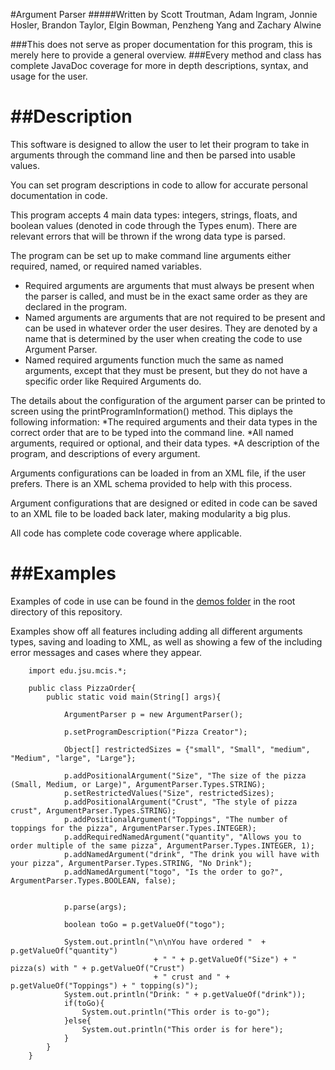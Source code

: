 #Argument Parser
#####Written by Scott Troutman, Adam Ingram, Jonnie Hosler, Brandon Taylor, Elgin Bowman, Penzheng Yang and Zachary Alwine

###This does not serve as proper documentation for this program, this is merely here to provide a general overview.
###Every method and class has complete JavaDoc coverage for more in depth descriptions, syntax, and usage for the user.

##Description
===========
This software is designed to allow the user to let their program to take in arguments through the command line and then be parsed into usable values.

You can set program descriptions in code to allow for accurate personal documentation in code.

This program accepts 4 main data types: integers, strings, floats, and boolean values (denoted in code through the Types enum). There are relevant errors that will be thrown if the wrong data type is parsed.

The program can be set up to make command line arguments either required, named, or required named variables.
* Required arguments are arguments that must always be present when the parser is called, and must be in the exact same order as they are declared in the program.
* Named arguments are arguments that are not required to be present and can be used in whatever order the user desires. They are denoted by a name that is determined by the user when creating the code to use Argument Parser.
* Named required arguments function much the same as named arguments, except that they must be present, but they do not have a specific order like Required Arguments do.

The details about the configuration of the argument parser can be printed to screen using the printProgramInformation() method. 
This diplays the following information:
*The required arguments and their data types in the correct order that are to be typed into the command line.
*All named arguments, required or optional, and their data types.
*A description of the program, and descriptions of every argument.

Arguments configurations can be loaded in from an XML file, if the user prefers. There is an XML schema provided to help with this process.

Argument configurations that are designed or edited in code can be saved to an XML file to be loaded back later, making modularity a big plus.

All code has complete code coverage where applicable.

##Examples
===========
Examples of code in use can be found in the [demos folder](https://github.com/SpacemanRiff/spring-semester-project/tree/master/demos) in the root directory of this repository.

Examples show off all features including adding all different arguments types, saving and loading to XML, as well as showing a few of the including error messages and cases where they appear.

```
    import edu.jsu.mcis.*;

    public class PizzaOrder{		
        public static void main(String[] args){
            
            ArgumentParser p = new ArgumentParser();
            
            p.setProgramDescription("Pizza Creator");
            
            Object[] restrictedSizes = {"small", "Small", "medium", "Medium", "large", "Large"};
            
            p.addPositionalArgument("Size", "The size of the pizza (Small, Medium, or Large)", ArgumentParser.Types.STRING);
            p.setRestrictedValues("Size", restrictedSizes);
            p.addPositionalArgument("Crust", "The style of pizza crust", ArgumentParser.Types.STRING);
            p.addPositionalArgument("Toppings", "The number of toppings for the pizza", ArgumentParser.Types.INTEGER);
            p.addRequiredNamedArgument("quantity", "Allows you to order multiple of the same pizza", ArgumentParser.Types.INTEGER, 1);
            p.addNamedArgument("drink", "The drink you will have with your pizza", ArgumentParser.Types.STRING, "No Drink");
            p.addNamedArgument("togo", "Is the order to go?", ArgumentParser.Types.BOOLEAN, false);
            
            
            p.parse(args);
            
            boolean toGo = p.getValueOf("togo");
            
            System.out.println("\n\nYou have ordered "  + p.getValueOf("quantity")
                                + " " + p.getValueOf("Size") + " pizza(s) with " + p.getValueOf("Crust")
                                + " crust and " + p.getValueOf("Toppings") + " topping(s)");
            System.out.println("Drink: " + p.getValueOf("drink"));
            if(toGo){
                System.out.println("This order is to-go");
            }else{
                System.out.println("This order is for here");
            }
        }
    }
```